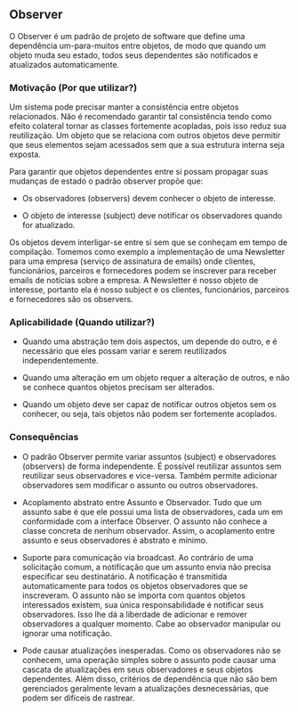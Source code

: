 ## Observer

O Observer é um padrão de projeto de software que define uma
dependência um-para-muitos entre objetos, de modo que quando um objeto
muda seu estado, todos seus dependentes são notificados e atualizados
automaticamente.

### Motivação (Por que utilizar?)

Um sistema pode precisar manter a consistência entre objetos
relacionados. Não é recomendado garantir tal consistência tendo como
efeito colateral tornar as classes fortemente acopladas, pois isso reduz
sua reutilização. Um objeto que se relaciona com outros objetos deve
permitir que seus elementos sejam acessados sem que a sua estrutura
interna seja exposta.

Para garantir que objetos dependentes entre si possam propagar suas
mudanças de estado o padrão observer propõe que:

* Os observadores (observers) devem conhecer o objeto de interesse.

* O objeto de interesse (subject) deve notificar os observadores quando
  for atualizado.

Os objetos devem interligar-se entre si sem que se conheçam em tempo
de compilação. Tomemos como exemplo a implementação de uma Newsletter para
uma empresa (serviço de assinatura de emails) onde clientes, funcionários,
parceiros e fornecedores
podem se inscrever para receber emails de
notícias sobre a empresa. A Newsletter é nosso objeto de interesse,
portanto ela é nosso subject e os clientes, funcionários, parceiros e
fornecedores são os observers.

### Aplicabilidade (Quando utilizar?)

* Quando uma abstração tem dois aspectos, um depende do outro, e é necessário que eles possam variar e serem
  reutilizados independentemente.


* Quando uma alteração em um objeto requer a alteração de outros, e não
  se conhece quantos objetos precisam ser alterados.


* Quando um objeto deve ser capaz de notificar outros objetos sem os
conhecer, ou seja, tais objetos não podem ser fortemente acoplados.

### Consequências

* O padrão Observer permite variar assuntos (subject) e observadores
(observers) de forma independente. É possível reutilizar assuntos sem
reutilizar seus observadores e vice-versa. Também permite adicionar
observadores sem modificar o assunto ou outros observadores.


* Acoplamento abstrato entre Assunto e Observador. Tudo que um assunto
sabe é que ele possui uma lista de observadores, cada um em
conformidade com a interface Observer. O assunto não conhece a classe
concreta de nenhum observador. Assim, o acoplamento entre assunto e
seus observadores é abstrato e mínimo.


* Suporte para comunicação via broadcast. Ao contrário de uma
solicitação comum, a notificação que um assunto envia não precisa
especificar seu destinatário. A notificação é transmitida
automaticamente para todos os objetos observadores que se inscreveram.
O assunto  não se importa com quantos objetos interessados existem, sua única responsabilidade é notificar seus
observadores. Isso lhe dá a liberdade de adicionar e remover
observadores a qualquer momento. Cabe ao observador manipular ou
ignorar uma notificação.


* Pode causar atualizações inesperadas. Como os observadores não se
conhecem, uma operação simples sobre o assunto pode causar uma
cascata de atualizações em seus observadores e seus objetos
dependentes. Além disso, critérios de dependência que não são bem
gerenciados geralmente levam a atualizações desnecessárias, que podem
ser difíceis de rastrear.